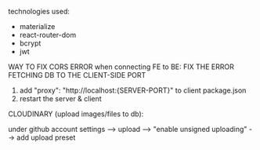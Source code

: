 technologies used:

- materialize
- react-router-dom
- bcrypt
- jwt

WAY TO FIX CORS ERROR when connecting FE to BE:
FIX THE ERROR FETCHING DB TO THE CLIENT-SIDE PORT

1. add "proxy": "http://localhost:{SERVER-PORT}" to client package.json
2. restart the server & client

CLOUDINARY (upload images/files to db):

under github account
settings --> upload --> "enable unsigned uploading" --> add upload preset
